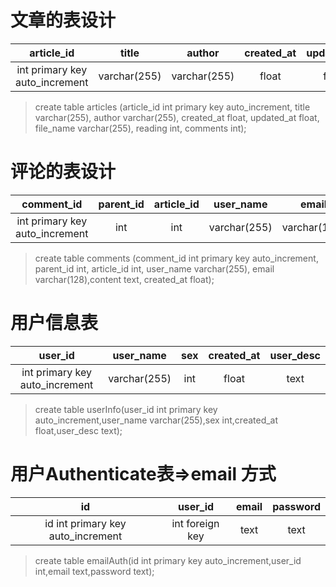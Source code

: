 # 文章的表设计
| article_id | title | author | created_at | updated_at | file_name | reading| comments |
|:----------:|:-----:|:------:|:----------:|:----------:|:---------:|:------:|:--------:|
| int primary key auto_increment | varchar(255) | varchar(255) | float | float | varchar(255) | int | int |
> create table articles (article_id int primary key auto_increment, title varchar(255), author varchar(255), created_at float, updated_at float, file_name varchar(255), reading int, comments int);



# 评论的表设计
| comment_id   | parent_id | article_id | user_name |    email     | content | created_at |
|:------------:|:---------:|:----------:|:---------:|:------------:|:-------:|:----------:|
| int primary key auto_increment | int | int | varchar(255) | varchar(128) | text | float |

> create table comments (comment_id int primary key auto_increment, parent_id int, article_id int, user_name varchar(255), email varchar(128),content text, created_at float);

# 用户信息表
| user_id | user_name | sex | created_at | user_desc |
|:-------:|:---------:|:---:|:----------:|:---------:|
| int primary key auto_increment | varchar(255) | int | float | text |
> create table userInfo(user_id int primary key auto_increment,user_name varchar(255),sex int,created_at float,user_desc text);


# 用户Authenticate表=>email 方式
|                id                 |     user_id     | email | password |
|:---------------------------------:|:---------------:|:-----:|:--------:|
| id int primary key auto_increment | int foreign key | text  |   text   |
> create table emailAuth(id int primary key auto_increment,user_id int,email text,password text);